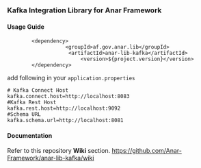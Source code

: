 ### Kafka Integration Library for Anar Framework

#### Usage Guide

```
		<dependency>
	               <groupId>af.gov.anar.lib</groupId>
	                <artifactId>anar-lib-kafka</artifactId>
                        <version>${project.version}</version>
		</dependency>

```

add following in your `application.properties`

```properties
# Kafka Connect Host
kafka.connect.host=http://localhost:8083
#Kafka Rest Host
kafka.rest.host=http://localhost:9092
#Schema URL
kafka.schema.url=http://localhost:8081
```


#### Documentation

Refer to this repository **Wiki** section.
https://github.com/Anar-Framework/anar-lib-kafka/wiki